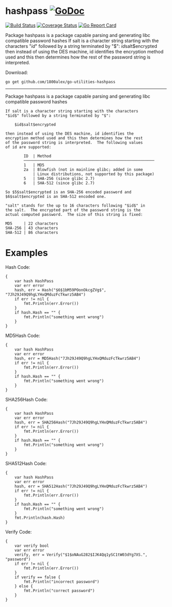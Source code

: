 # hashpass [![GoDoc](https://godoc.org/github.com/1800alex/go-utilities-hashpass?status.svg)](https://godoc.org/github.com/1800alex/go-utilities-hashpass)
[![Build Status](https://travis-ci.com/1800alex/go-utilities-hashpass.svg?branch=master)](https://travis-ci.com/1800alex/go-utilities-hashpass)
[![Coverage Status](https://coveralls.io/repos/github/1800alex/go-utilities-hashpass/badge.svg?branch=master)](https://coveralls.io/github/1800alex/go-utilities-hashpass?branch=master)
[![Go Report Card](https://goreportcard.com/badge/github.com/1800alex/go-utilities-hashpass)](https://goreportcard.com/report/github.com/1800alex/go-utilities-hashpass)


Package hashpass is a package capable parsing and generating libc compatible password hashes If salt is a character string starting with the characters "$id$" followed by a string terminated by "$": $id$salt$encrypted then instead of using the DES machine, id identifies the encryption method used and this then determines how the rest of the password string is interpreted.

Download:
```shell
go get github.com/1800alex/go-utilities-hashpass
```

* * *
Package hashpass is a package capable parsing and generating libc compatible password hashes

```
If salt is a character string starting with the characters
"$id$" followed by a string terminated by "$":

	$id$salt$encrypted

then instead of using the DES machine, id identifies the
encryption method used and this then determines how the rest
of the password string is interpreted.  The following values
of id are supported:

		ID  | Method
		─────────────────────────────────────────────────────────
		1   | MD5
		2a  | Blowfish (not in mainline glibc; added in some
			| Linux distributions, not supported by this package)
		5   | SHA-256 (since glibc 2.7)
		6   | SHA-512 (since glibc 2.7)

So $5$salt$encrypted is an SHA-256 encoded password and
$6$salt$encrypted is an SHA-512 encoded one.

"salt" stands for the up to 16 characters following "$id$" in
the salt.  The encrypted part of the password string is the
actual computed password.  The size of this string is fixed:

MD5     | 22 characters
SHA-256 | 43 characters
SHA-512 | 86 characters
```





# Examples

Hash
Code:

```
{
	var hash HashPass
	var err error
	hash, err = Hash("$6$1bM59POonOkcgZVg$", "7Jh29J49Q9hgLYHxQMduzFcTkwrz5AB4")
	if err != nil {
		fmt.Println(err.Error())
	}
	if hash.Hash == "" {
		fmt.Println("something went wrong")
	}
}
```


MD5Hash
Code:

```
{
	var hash HashPass
	var err error
	hash, err = MD5Hash("7Jh29J49Q9hgLYHxQMduzFcTkwrz5AB4")
	if err != nil {
		fmt.Println(err.Error())
	}
	if hash.Hash == "" {
		fmt.Println("something went wrong")
	}
}
```


SHA256Hash
Code:

```
{
	var hash HashPass
	var err error
	hash, err = SHA256Hash("7Jh29J49Q9hgLYHxQMduzFcTkwrz5AB4")
	if err != nil {
		fmt.Println(err.Error())
	}
	if hash.Hash == "" {
		fmt.Println("something went wrong")
	}
}
```


SHA512Hash
Code:

```
{
	var hash HashPass
	var err error
	hash, err = SHA512Hash("7Jh29J49Q9hgLYHxQMduzFcTkwrz5AB4")
	if err != nil {
		fmt.Println(err.Error())
	}
	if hash.Hash == "" {
		fmt.Println("something went wrong")
	}
	fmt.Println(hash.Hash)
}
```


Verify
Code:

```
{
	var verify bool
	var err error
	verify, err = Verify("$1$oNAuG282$IJK4Qq1ySC1tW03dYg7XS.", "password")
	if err != nil {
		fmt.Println(err.Error())
	}
	if verify == false {
		fmt.Println("incorrect password")
	} else {
		fmt.Println("correct password")
	}
}
```



